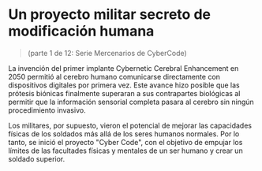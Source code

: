 # Un proyecto militar secreto de modificación humana
 > (parte 1 de 12: Serie Mercenarios de CyberCode)

 La invención del primer implante Cybernetic Cerebral Enhancement en 2050 permitió al cerebro humano comunicarse directamente con dispositivos digitales por primera vez.  Este avance hizo posible que las prótesis biónicas finalmente superaran a sus contrapartes biológicas al permitir que la información sensorial completa pasara al cerebro sin ningún procedimiento invasivo.

 Los militares, por supuesto, vieron el potencial de mejorar las capacidades físicas de los soldados más allá de los seres humanos normales.  Por lo tanto, se inició el proyecto "Cyber ​​Code", con el objetivo de empujar los límites de las facultades físicas y mentales de un ser humano y crear un soldado superior.
